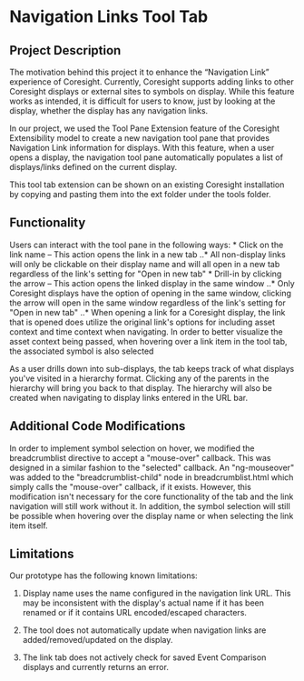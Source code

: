 <h1>Navigation Links Tool Tab</h1>

<h2>Project Description</h2>
The motivation behind this project it to enhance the “Navigation Link” experience of Coresight. Currently, Coresight supports adding links to other Coresight displays or external sites to symbols on display. While this feature works as intended, it is difficult for users to know, just by looking at the display, whether the display has any navigation links.

In our project, we used the Tool Pane Extension feature of the Coresight Extensibility model to create a new navigation tool pane that provides Navigation Link information for displays. With this feature, when a user opens a display, the navigation tool pane automatically populates a list of displays/links defined on the current display. 

This tool tab extension can be shown on an existing Coresight installation by copying and pasting them into the ext folder under the tools folder.

<h2>Functionality</h2>
Users can interact with the tool pane in the following ways:
* Click on the link name – This action opens the link in a new tab
..* All non-display links will only be clickable on their display name and will all open in a new tab regardless of the link's setting for "Open in new tab"
* Drill-in by clicking the arrow – This action opens the linked display in the same window
..* Only Coresight displays have the option of opening in the same window, clicking the arrow will open in the same window regardless of the link's setting for "Open in new tab"
..* When opening a link for a Coresight display, the link that is opened does utilize the original link's options for including asset context and time context when navigating. In order to better visualize the asset context being passed, when hovering over a link item in the tool tab, the associated symbol is also selected

As a user drills down into sub-displays, the tab keeps track of what displays you've visited in a hierarchy format. Clicking any of the parents in the hierarchy will bring you back to that display. The hierarchy will also be created when navigating to display links entered in the URL bar.

<h2>Additional Code Modifications</h2>

In order to implement symbol selection on hover, we modified the breadcrumblist directive to accept a "mouse-over" callback. This was designed in a similar fashion to the "selected" callback. An "ng-mouseover" was added to the "breadcrumblist-child" node in breadcrumblist.html which simply calls the "mouse-over" callback, if it exists. However, this modification isn't necessary for the core functionality of the tab and the link navigation will still work without it. In addition, the symbol selection will still be possible when hovering over the display name or when selecting the link item itself.

<h2>Limitations</h2>

Our prototype has the following known limitations:

1. Display name uses the name configured in the navigation link URL. This may be inconsistent with the display's actual name if it has been renamed or if it contains URL encoded/escaped characters.

2. The tool does not automatically update when navigation links are added/removed/updated on the display.

3. The link tab does not actively check for saved Event Comparison displays and currently returns an error.
